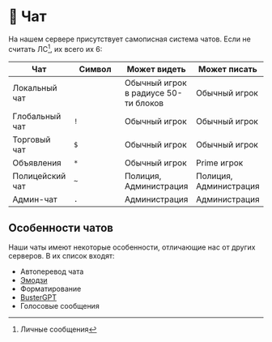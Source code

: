 # 💬 Чат

На нашем сервере присутствует самописная система чатов. Если не считать ЛС[^1], их всего их 6:

<table><thead><tr><th>Чат</th><th width="104.4000244140625">Символ</th><th>Может видеть</th><th>Может писать</th></tr></thead><tbody><tr><td>Локальный чат</td><td></td><td>Обычный игрок в радиусе 50-ти блоков</td><td>Обычный игрок</td></tr><tr><td>Глобальный чат</td><td><code>!</code></td><td>Обычный игрок</td><td>Обычный игрок</td></tr><tr><td>Торговый чат</td><td><code>$</code></td><td>Обычный игрок</td><td>Обычный игрок</td></tr><tr><td>Объявления</td><td><code>*</code></td><td>Обычный игрок</td><td>Prime игрок</td></tr><tr><td>Полицейский чат</td><td><code>~</code></td><td>Полиция, Администрация</td><td>Полиция, Администрация</td></tr><tr><td>Админ-чат</td><td><code>.</code></td><td>Администрация</td><td>Администрация</td></tr></tbody></table>

## Особенности чатов

Наши чаты имеют некоторые особенности, отличающие нас от других серверов. В их список входят:

* Автоперевод чата
* [Эмодзи](emoji.md)
* Форматирование
* [BusterGPT](bustergpt.md)
* Голосовые сообщения



[^1]: Личные сообщения
